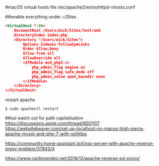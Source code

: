 #macOS
virtual hosts file
/etc/apache2/extra/httpd-vhosts.conf

##enable everything under ~/Sites

```xml
<VirtualHost *:80>
    DocumentRoot /Users/mick/Sites/test/web
    DirectoryIndex index.php
    <Directory "/Users/mick/Sites">
        Options Indexes FollowSymLinks
        Order Allow,Deny
        Allow from all
        AllowOverride all
        <IfModule mod_php5.c>
            php_admin_flag engine on
            php_admin_flag safe_mode off
            php_admin_value open_basedir none
        </ifModule>
    </Directory>
</VirtualHost>
```

restart apache

```console
$ sudo apachectl restart
```

##ssl
watch out for path capitalisation
https://discussions.apple.com/thread/8501107
https://websitebeaver.com/set-up-localhost-on-macos-high-sierra-apache-mysql-and-php-7-with-sslhttps

https://community.home-assistant.io/t/osx-server-with-apache-reverse-proxy-problem/37843/4

https://www.caribmendez.net/2016/12/apache-reverse-ssl-proxy/



